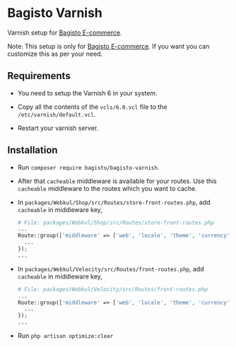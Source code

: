 # Bagisto Varnish

Varnish setup for [Bagisto E-commerce](https://github.com/bagisto/bagisto).

Note: This setup is only for [Bagisto E-commerce](https://github.com/bagisto/bagisto). If you want you can customize this as per your need.

## Requirements

- You need to setup the Varnish 6 in your system.

- Copy all the contents of the `vcls/6.0.vcl` file to the `/etc/varnish/default.vcl`.

- Restart your varnish server.

## Installation

- Run `composer require bagisto/bagisto-varnish`.

- After that `cacheable` middleware is available for your routes. Use this `cacheable` middleware to the routes which you want to cache.

- In `packages/Webkul/Shop/src/Routes/store-front-routes.php`, add `cacheable` in middleware key,

  ~~~php
  # File: packages/Webkul/Shop/src/Routes/store-front-routes.php
  ...
  Route::group(['middleware' => ['web', 'locale', 'theme', 'currency', 'cacheable']], function () {
    ...
  });
  ...
  ~~~

- In `packages/Webkul/Velocity/src/Routes/front-routes.php`, add `cacheable` in middleware key,

  ~~~php
  # File: packages/Webkul/Velocity/src/Routes/front-routes.php
  ...
  Route::group(['middleware' => ['web', 'locale', 'theme', 'currency', 'cacheable']], function () {
    ...
  });
  ...
  ~~~

- Run `php artisan optimize:clear`

